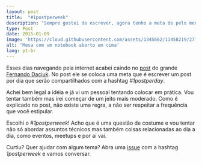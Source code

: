 ```yaml
---
layout: post
title:  "#1postperweek"
description: "Sempre gostei de escrever, agora tenho a meta de pelo menos fazer um post por semana o/"
type: Post
date: 2015-01-09
image: 'https://cloud.githubusercontent.com/assets/1345662/11458219/27fb66d2-96a3-11e5-962b-c2d7199fd190.jpg'
alt: 'Mesa com um notebook aberto em cima'
lang: pt-br
---
```


Esses dias navegando pela internet acabei caindo no [post](http://blog.da2k.com.br/2014/12/31/um-post-por-dia/) do grande [Fernando Daciuk](https://twitter.com/fdaciuk). No post ele se coloca uma meta que é escrever um post por dia que serão compartilhados com a hashtag *#1postperday*.

Achei bem legal a idéia e já vi um pessoal tentando colocar em prática. Vou tentar também mas irei começar de um jeito mais moderado. Como é explicado no post, não existe uma regra, a não ser respeitar a frequência que você estipular.

Escolhi o *#1postperweek*! Acho que é uma questão de costume e vou tentar não só abordar assuntos técnicos mas também coisas relacionadas ao dia a dia, como eventos, meetups e por aí vai.

Curtiu? Quer ajudar com algum tema? Abra uma [issue](https://github.com/raphaelfabeni/raphaelfabeni.github.io/issues) com a hashtag *1postperweek* e vamos conversar.
